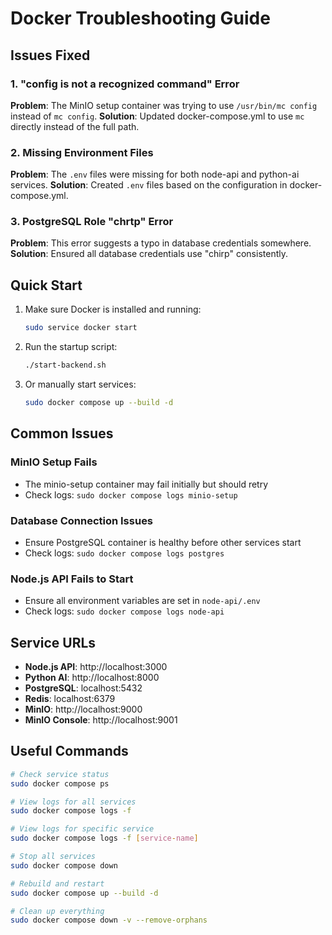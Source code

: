# Docker Troubleshooting Guide

## Issues Fixed

### 1. "config is not a recognized command" Error
**Problem**: The MinIO setup container was trying to use `/usr/bin/mc config` instead of `mc config`.
**Solution**: Updated docker-compose.yml to use `mc` directly instead of the full path.

### 2. Missing Environment Files
**Problem**: The `.env` files were missing for both node-api and python-ai services.
**Solution**: Created `.env` files based on the configuration in docker-compose.yml.

### 3. PostgreSQL Role "chrtp" Error
**Problem**: This error suggests a typo in database credentials somewhere.
**Solution**: Ensured all database credentials use "chirp" consistently.

## Quick Start

1. Make sure Docker is installed and running:
   ```bash
   sudo service docker start
   ```

2. Run the startup script:
   ```bash
   ./start-backend.sh
   ```

3. Or manually start services:
   ```bash
   sudo docker compose up --build -d
   ```

## Common Issues

### MinIO Setup Fails
- The minio-setup container may fail initially but should retry
- Check logs: `sudo docker compose logs minio-setup`

### Database Connection Issues
- Ensure PostgreSQL container is healthy before other services start
- Check logs: `sudo docker compose logs postgres`

### Node.js API Fails to Start
- Ensure all environment variables are set in `node-api/.env`
- Check logs: `sudo docker compose logs node-api`

## Service URLs

- **Node.js API**: http://localhost:3000
- **Python AI**: http://localhost:8000  
- **PostgreSQL**: localhost:5432
- **Redis**: localhost:6379
- **MinIO**: http://localhost:9000
- **MinIO Console**: http://localhost:9001

## Useful Commands

```bash
# Check service status
sudo docker compose ps

# View logs for all services
sudo docker compose logs -f

# View logs for specific service
sudo docker compose logs -f [service-name]

# Stop all services
sudo docker compose down

# Rebuild and restart
sudo docker compose up --build -d

# Clean up everything
sudo docker compose down -v --remove-orphans
```